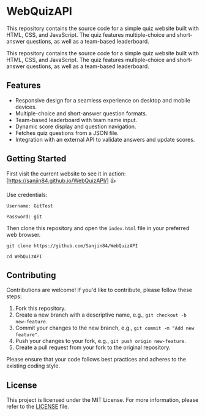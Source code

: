 # WebQuizAPI
This repository contains the source code for a simple quiz website built with HTML, CSS, and JavaScript. The quiz features multiple-choice and short-answer questions, as well as a team-based leaderboard.

This repository contains the source code for a simple quiz website built with HTML, CSS, and JavaScript. The quiz features multiple-choice and short-answer questions, as well as a team-based leaderboard.

## Features

- Responsive design for a seamless experience on desktop and mobile devices.
- Multiple-choice and short-answer question formats.
- Team-based leaderboard with team name input.
- Dynamic score display and question navigation.
- Fetches quiz questions from a JSON file.
- Integration with an external API to validate answers and update scores.


## Getting Started

First visit the current website to see it in action: [https://sanjin84.github.io/WebQuizAPI/] :+1:

Use credentials:

```Username: GitTest```

```Password: git```

Then clone this repository and open the `index.html` file in your preferred web browser.

```git clone https://github.com/Sanjin84/WebQuizAPI```

```cd WebQuizAPI```


## Contributing

Contributions are welcome! If you'd like to contribute, please follow these steps:

1. Fork this repository.
2. Create a new branch with a descriptive name, e.g., `git checkout -b new-feature`.
3. Commit your changes to the new branch, e.g., `git commit -m "Add new feature"`.
4. Push your changes to your fork, e.g., `git push origin new-feature`.
5. Create a pull request from your fork to the original repository.

Please ensure that your code follows best practices and adheres to the existing coding style.

## License

This project is licensed under the MIT License. For more information, please refer to the [LICENSE](LICENSE) file.
